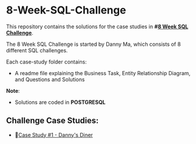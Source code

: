 # 8-Week-SQL-Challenge

This repository contains the solutions for the case studies in **#[8 Week SQL Challenge](https://8weeksqlchallenge.com)**.

The 8 Week SQL Challenge is started by Danny Ma, which consists of 8 different SQL challenges.

Each case-study folder contains:
- A readme file explaining the Business Task, Entity Relationship Diagram, and Questions and Solutions

**Note**: 
- Solutions are coded in **POSTGRESQL**

## Challenge Case Studies:
* 🍜[Case Study #1 - Danny's Diner](https://github.com/Ereh11/8-Week-SQL-Challenge/blob/main/Case%20Study%20%231%20-%20Danny's%20Diner/README.MD)
